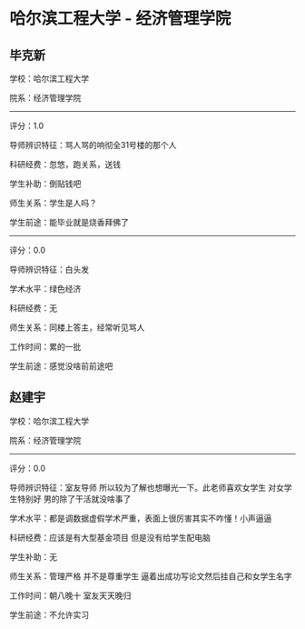 # 哈尔滨工程大学 - 经济管理学院

## 毕克新

学校：哈尔滨工程大学

院系：经济管理学院

* * *

评分：1.0

导师辨识特征：骂人骂的响彻全31号楼的那个人

科研经费：忽悠，跑关系，送钱

学生补助：倒贴钱吧

师生关系：学生是人吗？

学生前途：能毕业就是烧香拜佛了

* * *

评分：0.0

导师辨识特征：白头发

学术水平：绿色经济

科研经费：无

师生关系：同楼上答主，经常听见骂人

工作时间：累的一批

学生前途：感觉没啥前前途吧

## 赵建宇

学校：哈尔滨工程大学

院系：经济管理学院

* * *

评分：0.0

导师辨识特征：室友导师 所以较为了解也想曝光一下。此老师喜欢女学生 对女学生特别好 男的除了干活就没啥事了

学术水平：都是调数据虚假学术严重，表面上很厉害其实不咋懂！小声逼逼

科研经费：应该是有大型基金项目 但是没有给学生配电脑

学生补助：无

师生关系：管理严格 并不是尊重学生 逼着出成功写论文然后挂自己和女学生名字

工作时间：朝八晚十 室友天天晚归

学生前途：不允许实习